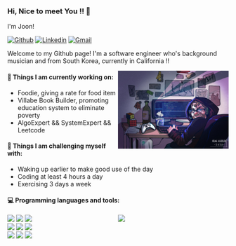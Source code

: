 ### Hi, Nice to meet You !! 👋

I'm Joon!

[![Github](https://img.shields.io/badge/-Github-000?style=flat&logo=Github&logoColor=white)](https://github.com/sunkist5691)
[![Linkedin](https://img.shields.io/badge/-LinkedIn-blue?style=flat&logo=Linkedin&logoColor=white)](https://www.linkedin.com/in/joon5691/)
[![Gmail](https://img.shields.io/badge/-Gmail-c14438?style=flat&logo=Gmail&logoColor=white)](mailto:sunkist5691@gmail.com)

Welcome to my Github page! 
I'm a software engineer who's background musician and from South Korea, currently in California !!  

<img align="right" alt="img" src="https://github.com/FernandoRoldan93/FernandoRoldan93/blob/master/cover_image.jpg" width="50%" height="auto" />


#### 🌱 Things I am currently working on: 
- Foodie, giving a rate for food item
- Villabe Book Builder, promoting education system to eliminate poverty
- AlgoExpert && SystemExpert && Leetcode

#### :muscle: Things I am challenging myself with:
- Waking up earlier to make good use of the day
- Coding at least 4 hours a day
- Exercising 3 days a week

#### :computer: Programming languages and tools: 
<p>
	<img width="50%" align="right" src="https://github-readme-stats.vercel.app/api?username=sunkist5691&show_icons=true&hide_border=true" />

<code><img width="10%" src=https://www.vectorlogo.zone/logos/javascript/javascript-horizontal.svg></code>
<code><img width="10%" src="https://www.vectorlogo.zone/logos/python/python-ar21.svg"></code>
<code><img width="8%" src="https://www.vectorlogo.zone/logos/postgresql/postgresql-horizontal.svg"></code>
<br />
<code><img width="10%" src="https://www.vectorlogo.zone/logos/reactjs/reactjs-ar21.svg"></code>
<code><img width="10%" src="https://www.vectorlogo.zone/logos/nodejs/nodejs-ar21.svg"></code>
<code><img width="10%" src="https://www.vectorlogo.zone/logos/mongodb/mongodb-ar21.svg"></code>
<br />
<code><img width="10%" src="https://www.vectorlogo.zone/logos/expressjs/expressjs-ar21.svg"></code>
<code><img width="10%" src="https://www.vectorlogo.zone/logos/sqlite/sqlite-ar21.svg"></code>
<code><img width="10%" src="https://www.vectorlogo.zone/logos/firebase/firebase-ar21.svg"></code>
</p>

